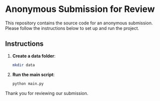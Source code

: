 # Anonymous Submission for Review

This repository contains the source code for an anonymous submission. Please follow the instructions below to set up and run the project.

## Instructions

1. **Create a data folder**:
   ```sh
   mkdir data
   ```

2. **Run the main script**:
   ```sh
   python main.py
   ```

Thank you for reviewing our submission.